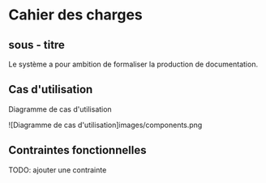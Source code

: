 # Cahier des charges

## sous - titre
Le système a pour ambition de formaliser la production de documentation.

## Cas d'utilisation
Diagramme de cas d'utilisation

![Diagramme de cas d'utilisation]images/components.png

## Contraintes fonctionnelles
TODO: ajouter une contrainte
